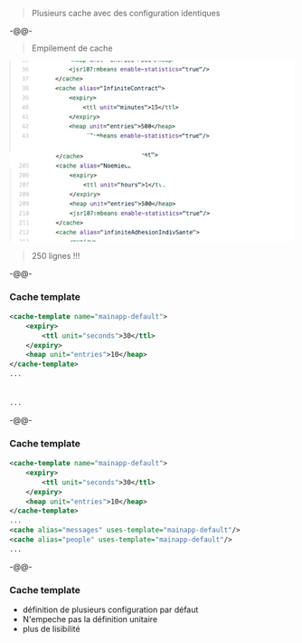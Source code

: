 
> Plusieurs cache avec des configuration identiques

-@@-
<!-- .slide: data-background="./images/Wile_E_Coyote_10.png" data-background-size="20%" data-background-position="right 2.5em top 1em" -->

> Empilement de cache

![](images/ehcache_big.png)

> 250 lignes !!!

-@@-

### Cache template

```xml
<cache-template name="mainapp-default">
    <expiry>
        <ttl unit="seconds">30</ttl>
    </expiry>
    <heap unit="entries">10</heap>
</cache-template>
...


...
```

-@@-
<!-- .slide: data-background="./images/bunny_01.png" data-background-size="20%" data-background-position="left bottom" -->

### Cache template 

```xml
<cache-template name="mainapp-default">
    <expiry>
        <ttl unit="seconds">30</ttl>
    </expiry>
    <heap unit="entries">10</heap>
</cache-template>
...
<cache alias="messages" uses-template="mainapp-default"/>
<cache alias="people" uses-template="mainapp-default"/>
...
```

-@@-
<!-- .slide: data-background="./images/bunny_01.png" data-background-size="20%" data-background-position="left bottom" -->

### Cache template

* définition de plusieurs configuration par défaut
* N'empeche pas la définition unitaire
* plus de lisibilité

